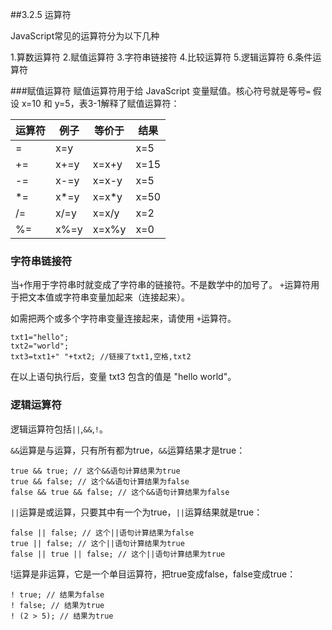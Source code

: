 ##3.2.5 运算符

JavaScript常见的运算符分为以下几种

1.算数运算符
2.赋值运算符
3.字符串链接符
4.比较运算符
5.逻辑运算符
6.条件运算符



###赋值运算符
赋值运算符用于给 JavaScript 变量赋值。核心符号就是等号`=`
假设 x=10 和 y=5，表3-1解释了赋值运算符：

|运算符|	例子|等价于|结果|
|---- |----|----|----|
|=|x=y|	 |x=5|
|+=|x+=y|x=x+y|	x=15|
|-=|x-=y|x=x-y|x=5|
|*=|x*=y|x=x*y|x=50|
|/=|x/=y|x=x/y|x=2|
|%=|x%=y|x=x%y|x=0|

### 字符串链接符
当`+`作用于字符串时就变成了字符串的链接符。不是数学中的加号了。
`+`运算符用于把文本值或字符串变量加起来（连接起来）。

如需把两个或多个字符串变量连接起来，请使用 `+`运算符。
```
txt1="hello";
txt2="world";
txt3=txt1+" "+txt2; //链接了txt1,空格,txt2
```
在以上语句执行后，变量 txt3 包含的值是 "hello world"。

### 逻辑运算符

逻辑运算符包括`||`,`&&`,`!`。

`&&`运算是与运算，只有所有都为true，`&&`运算结果才是true：

```
true && true; // 这个&&语句计算结果为true
true && false; // 这个&&语句计算结果为false
false && true && false; // 这个&&语句计算结果为false
```
`||`运算是或运算，只要其中有一个为true，`||`运算结果就是true：
```
false || false; // 这个||语句计算结果为false
true || false; // 这个||语句计算结果为true
false || true || false; // 这个||语句计算结果为true
```
!运算是非运算，它是一个单目运算符，把true变成false，false变成true：
```
! true; // 结果为false
! false; // 结果为true
! (2 > 5); // 结果为true
```